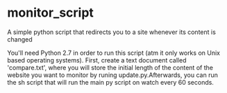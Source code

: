 # monitor_script
A simple python script that redirects you to a site whenever its content is changed

You'll need Python 2.7 in order to run this script (atm it only works on Unix based operating systems). First, create a text document called 'compare.txt', where you will store the initial length of the content of the website you want to monitor by runing update.py.Afterwards, you can run the sh script that will run the main py script on watch every 60 seconds.
